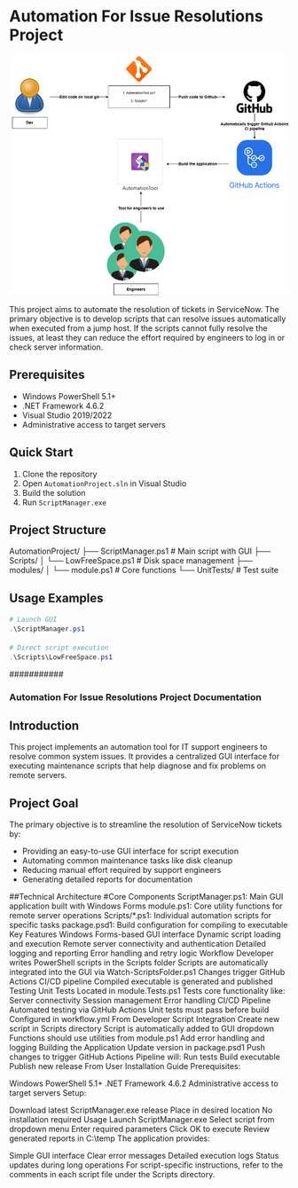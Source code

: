 # Automation For Issue Resolutions Project

![Workflow Diagram](Workflow/Workflow.png)


This project aims to automate the resolution of tickets in ServiceNow. The primary objective is to develop scripts that can resolve issues automatically when executed from a jump host. If the scripts cannot fully resolve the issues, at least they can reduce the effort required by engineers to log in or check server information.

## Prerequisites
- Windows PowerShell 5.1+
- .NET Framework 4.6.2
- Visual Studio 2019/2022
- Administrative access to target servers

## Quick Start
1. Clone the repository
2. Open `AutomationProject.sln` in Visual Studio
3. Build the solution
4. Run `ScriptManager.exe`

## Project Structure
AutomationProject/ ├── ScriptManager.ps1 # Main script with GUI ├── Scripts/ │ └── LowFreeSpace.ps1 # Disk space management ├── modules/ │ └── module.ps1 # Core functions └── UnitTests/ # Test suite


## Usage Examples
```powershell
# Launch GUI
.\ScriptManager.ps1

# Direct script execution
.\Scripts\LowFreeSpace.ps1
```
###########

### Automation For Issue Resolutions Project Documentation
## Introduction
This project implements an automation tool for IT support engineers to resolve common system issues. It provides a centralized GUI interface for executing maintenance scripts that help diagnose and fix problems on remote servers.

## Project Goal
The primary objective is to streamline the resolution of ServiceNow tickets by:

* Providing an easy-to-use GUI interface for script execution
* Automating common maintenance tasks like disk cleanup
* Reducing manual effort required by support engineers
* Generating detailed reports for documentation

##Technical Architecture
#Core Components
ScriptManager.ps1: Main GUI application built with Windows Forms
module.ps1: Core utility functions for remote server operations
Scripts/*.ps1: Individual automation scripts for specific tasks
package.psd1: Build configuration for compiling to executable
Key Features
Windows Forms-based GUI interface
Dynamic script loading and execution
Remote server connectivity and authentication
Detailed logging and reporting
Error handling and retry logic
Workflow
Developer writes PowerShell scripts in the Scripts folder
Scripts are automatically integrated into the GUI via Watch-ScriptsFolder.ps1
Changes trigger GitHub Actions CI/CD pipeline
Compiled executable is generated and published
Testing
Unit Tests
Located in module.Tests.ps1
Tests core functionality like:
Server connectivity
Session management
Error handling
CI/CD Pipeline
Automated testing via GitHub Actions
Unit tests must pass before build
Configured in workflow.yml
From Developer
Script Integration
Create new script in Scripts directory
Script is automatically added to GUI dropdown
Functions should use utilities from module.ps1
Add error handling and logging
Building the Application
Update version in package.psd1
Push changes to trigger GitHub Actions
Pipeline will:
Run tests
Build executable
Publish new release
From User
Installation Guide
Prerequisites:

Windows PowerShell 5.1+
.NET Framework 4.6.2
Administrative access to target servers
Setup:

Download latest ScriptManager.exe release
Place in desired location
No installation required
Usage
Launch ScriptManager.exe
Select script from dropdown menu
Enter required parameters
Click OK to execute
Review generated reports in C:\temp
The application provides:

Simple GUI interface
Clear error messages
Detailed execution logs
Status updates during long operations
For script-specific instructions, refer to the comments in each script file under the Scripts directory.
